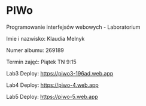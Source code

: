 # PIWo
Programowanie interfejsów webowych - Laboratorium

Imie i nazwisko: Klaudia Melnyk

Numer albumu: 269189

Termin zajęć: Piątek TN 9:15 


Lab3 Deploy: https://piwo3-196ad.web.app

Lab4 Deploy: https://piwo-4.web.app

Lab5 Deploy: https://piwo-5.web.app

